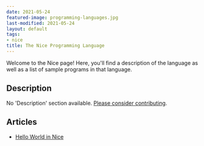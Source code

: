```yaml
---
date: 2021-05-24
featured-image: programming-languages.jpg
last-modified: 2021-05-24
layout: default
tags:
- nice
title: The Nice Programming Language
---
```


Welcome to the Nice page! Here, you'll find a description of the language as well as a list of sample programs in that language.

## Description

No 'Description' section available. [Please consider contributing](https://github.com/TheRenegadeCoder/sample-programs-website).

## Articles

- [Hello World in Nice](https://sampleprograms.io/projects/hello-world/nice)